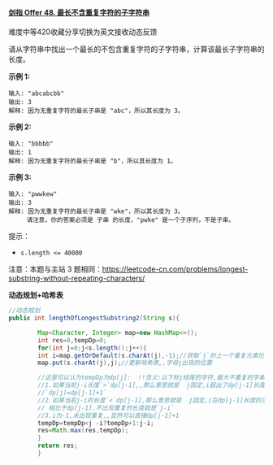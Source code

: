 #### [剑指 Offer 48. 最长不含重复字符的子字符串](https://leetcode-cn.com/problems/zui-chang-bu-han-zhong-fu-zi-fu-de-zi-zi-fu-chuan-lcof/)

难度中等420收藏分享切换为英文接收动态反馈

请从字符串中找出一个最长的不包含重复字符的子字符串，计算该最长子字符串的长度。

**示例 1:**

```
输入: "abcabcbb"
输出: 3 
解释: 因为无重复字符的最长子串是 "abc"，所以其长度为 3。
```

**示例 2:**

```
输入: "bbbbb"
输出: 1
解释: 因为无重复字符的最长子串是 "b"，所以其长度为 1。
```

**示例 3:**

```
输入: "pwwkew"
输出: 3
解释: 因为无重复字符的最长子串是 "wke"，所以其长度为 3。
     请注意，你的答案必须是 子串 的长度，"pwke" 是一个子序列，不是子串。
```

提示：

- `s.length <= 40000`

注意：本题与主站 3 题相同：https://leetcode-cn.com/problems/longest-substring-without-repeating-characters/

**动态规划+哈希表**

```java
//动态规划
public int lengthOfLongestSubstring2(String s){

        Map<Character, Integer> map=new HashMap<>();
        int res=0,tempDp=0;
        for(int j=0;j<s.length();j++){
        int i=map.getOrDefault(s.charAt(j),-1);//获取`j`的上一个重复元素位置
        map.put(s.charAt(j),j);//更新哈希表,,字母j出现的位置

        //这里可以认为tempDp为dp[j]:  !!含义:以下标j结尾的字符,最大不重复的字串长度
        //1.如果当前j-i长度`>`dp[j-1],,那么意思就是  j固定,i超出了dp[j-1]长度的范围了,,那么dp[j-1]也有重复
        //`dp[j]=dp[j-1]+1`
        //2.如果当前j-i的长度`<`dp[j-1],那么意思就是  j固定,i在dp[j-1]长度的范围之内
        // 相比于dp[j-1],不出现重复的长度就是`j-i`
        //3.i为-1,未出现重复,,显然可以直接dp[j-1]+1
        tempDp=tempDp<j -i?tempDp+1:j-i;
        res=Math.max(res,tempDp);
        }
        return res;
        }
```